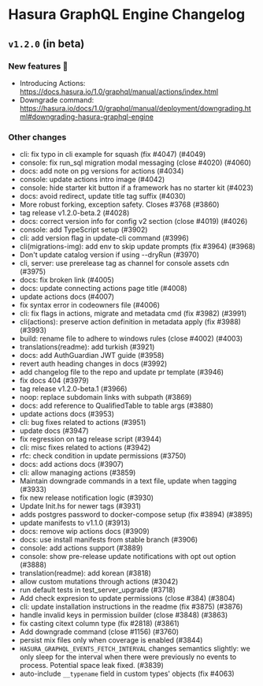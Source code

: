 # Hasura GraphQL Engine Changelog

## `v1.2.0` (in beta)

### New features :tada:

- Introducing Actions: https://docs.hasura.io/1.0/graphql/manual/actions/index.html
- Downgrade command: https://hasura.io/docs/1.0/graphql/manual/deployment/downgrading.html#downgrading-hasura-graphql-engine

### Other changes

- cli: fix typo in cli example for squash (fix #4047) (#4049)
- console: fix run_sql migration modal messaging (close #4020) (#4060)
- docs: add note on pg versions for actions (#4034)
- console: update actions intro image (#4042)
- console: hide starter kit button if a framework has no starter kit (#4023)
- docs: avoid redirect, update title tag suffix (#4030)
- More robust forking, exception safety. Closes #3768 (#3860)
- tag release v1.2.0-beta.2 (#4028)
- docs: correct version info for config v2 section (close #4019) (#4026)
- console: add TypeScript setup (#3902)
- cli: add version flag in update-cli command (#3996)
- cli(migrations-img): add env to skip update prompts (fix #3964) (#3968)
- Don't update catalog version if using --dryRun (#3970)
- cli, server: use prerelease tag as channel for console assets cdn (#3975)
- docs: fix broken link (#4005)
- docs: update connecting actions page title (#4008)
- update actions docs (#4007)
- fix syntax error in codeowners file (#4006)
- cli: fix flags in actions, migrate and metadata cmd (fix #3982) (#3991)
- cli(actions): preserve action definition in metadata apply (fix #3988) (#3993)
- build: rename file to adhere to windows rules (close #4002) (#4003)
- translations(readme): add turkish (#3921)
- docs: add AuthGuardian JWT guide (#3958)
- revert auth heading changes in docs (#3992)
- add changelog file to the repo and update pr template (#3946)
- fix docs 404 (#3979)
- tag release v1.2.0-beta.1 (#3966)
- noop: replace subdomain links with subpath (#3869)
- docs: add reference to QualifiedTable to table args (#3880)
- update actions docs  (#3953)
- cli: bug fixes related to actions (#3951)
- update docs (#3947)
- fix regression on tag release script (#3944)
- cli: misc fixes related to actions (#3942)
- rfc: check condition in update permissions (#3750)
- docs: add actions docs (#3907)
- cli: allow managing actions (#3859)
- Maintain downgrade commands in a text file, update when tagging (#3933)
- fix new release notification logic (#3930)
- Update Init.hs for newer tags (#3931)
- adds postgres password to docker-compose setup (fix #3894) (#3895)
- update manifests to v1.1.0 (#3913)
- docs: remove wip actions docs (#3909)
- docs: use install manifests from stable branch (#3906)
- console: add actions support (#3889)
- console: show pre-release update notifications with opt out option (#3888)
- translation(readme): add korean (#3818)
- allow custom mutations through actions (#3042)
- run default tests in test_server_upgrade (#3718)
- Add check expresion to update permissions (close #384) (#3804)
- cli: update installation instructions in the readme (fix #3875) (#3876)
- handle invalid keys in permission builder (close #3848) (#3863)
- fix casting citext column type (fix #2818) (#3861)
- Add downgrade command (close #1156) (#3760)
- persist mix files only when coverage is enabled (#3844)
- `HASURA_GRAPHQL_EVENTS_FETCH_INTERVAL` changes semantics slightly: we only sleep for the interval
  when there were previously no events to process. Potential space leak fixed. (#3839)
- auto-include `__typename` field in custom types' objects (fix #4063)
